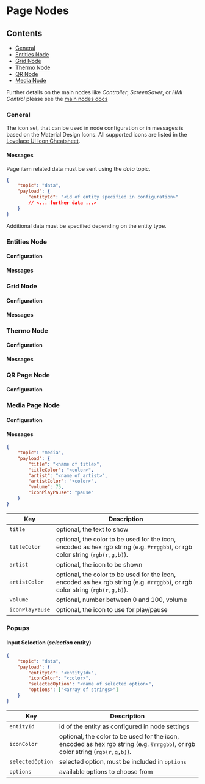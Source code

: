 # Page Nodes

## Contents

-   [General](#general)
-   [Entities Node](#2ntities-node)
-   [Grid Node](#grid-node)
-   [Thermo Node](#thermo-node)
-   [QR Node](#qr-page-node)
-   [Media Node](#media-page-node)

Further details on the main nodes like _Controller_, _ScreenSaver_, or _HMI Control_ please see the [main nodes docs](./nodes.md)

### General

The icon set, that can be used in node configuration or in messages is based on the Material Design Icons. All supported icons are listed in the [Lovelace UI Icon Cheatsheet](https://docs.nspanel.pky.eu/icon-cheatsheet.html).

#### Messages

Page item related data must be sent using the _data_ topic.

```json
{
    "topic": "data",
    "payload": {
        "entityId": "<id of entity specified in configuration>"
        // <... further data ...>
    }
}
```

Additional data must be specified depending on the entity type.

### Entities Node

#### Configuration

#### Messages

### Grid Node

#### Configuration

#### Messages

### Thermo Node

#### Configuration

#### Messages

### QR Page Node

#### Configuration

### Media Page Node

#### Configuration

#### Messages

```json
{
    "topic": "media",
    "payload": {
        "title": "<name of title>",
        "titleColor": "<color>",
        "artist": "<name of artist>",
        "artistColor": "<color>",
        "volume": 75,
        "iconPlayPause": "pause"
    }
}
```

| Key             | Description                                                                                                                  |
| --------------- | ---------------------------------------------------------------------------------------------------------------------------- |
| `title`         | optional, the text to show                                                                                                   |
| `titleColor`    | optional, the color to be used for the icon, encoded as hex rgb string (e.g. `#rrggbb`), or rgb color string (`rgb(r,g,b)`). |
| `artist`        | optional, the icon to be shown                                                                                               |
| `artistColor`   | optional, the color to be used for the icon, encoded as hex rgb string (e.g. `#rrggbb`), or rgb color string (`rgb(r,g,b)`). |
| `volume`        | optional, number between 0 and 100, volume                                                                                   |
| `iconPlayPause` | optional, the icon to use for play/pause                                                                                     |

### Popups

#### Input Selection (_selection_ entity)

```json
{
    "topic": "data",
    "payload": {
        "entityId": "<entityId>",
        "iconColor": "<color>",
        "selectedOption": "<name of selected option>",
        "options": ["<array of strings>"]
    }
}
```

| Key              | Description                                                                                                                  |
| ---------------- | ---------------------------------------------------------------------------------------------------------------------------- |
| `entityId`       | id of the entity as configured in node settings                                                                              |
| `iconColor`      | optional, the color to be used for the icon, encoded as hex rgb string (e.g. `#rrggbb`), or rgb color string (`rgb(r,g,b)`). |
| `selectedOption` | selected option, must be included in `options`                                                                               |
| `options`        | available options to choose from                                                                                              |
